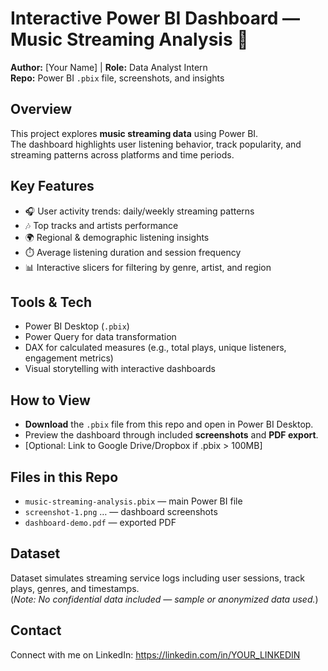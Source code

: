 # Interactive Power BI Dashboard — Music Streaming Analysis 🎵

**Author:** [Your Name] | **Role:** Data Analyst Intern  
**Repo:** Power BI `.pbix` file, screenshots, and insights

## Overview
This project explores **music streaming data** using Power BI.  
The dashboard highlights user listening behavior, track popularity, and streaming patterns across platforms and time periods.

## Key Features
- 🎧 User activity trends: daily/weekly streaming patterns  
- 🎶 Top tracks and artists performance  
- 🌍 Regional & demographic listening insights  
- ⏱️ Average listening duration and session frequency  
- 📊 Interactive slicers for filtering by genre, artist, and region  

## Tools & Tech
- Power BI Desktop (`.pbix`)  
- Power Query for data transformation  
- DAX for calculated measures (e.g., total plays, unique listeners, engagement metrics)  
- Visual storytelling with interactive dashboards  

## How to View
- **Download** the `.pbix` file from this repo and open in Power BI Desktop.  
- Preview the dashboard through included **screenshots** and **PDF export**.  
- [Optional: Link to Google Drive/Dropbox if .pbix > 100MB]  

## Files in this Repo
- `music-streaming-analysis.pbix` — main Power BI file  
- `screenshot-1.png` … — dashboard screenshots  
- `dashboard-demo.pdf` — exported PDF  

## Dataset
Dataset simulates streaming service logs including user sessions, track plays, genres, and timestamps.  
(*Note: No confidential data included — sample or anonymized data used.*)

## Contact
Connect with me on LinkedIn: https://linkedin.com/in/YOUR_LINKEDIN
